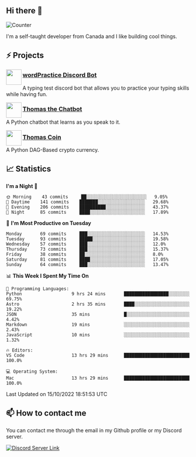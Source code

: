 <h2>Hi there 👋</h2>

![Counter](https://komarev.com/ghpvc/?username=principle105)

<p>I'm a self-taught developer from Canada and I like building cool things.</p>

<h2>⚡ Projects</h2>

<img align="left" src="https://i.imgur.com/BIzs17V.png" width="42" height="42" />
<h3><a target="_blank" href="https://top.gg/bot/743183681182498906">wordPractice Discord Bot</a></h3>
<p>A typing test discord bot that allows you to practice your typing skills while having fun.</p>

<img align="left" src="https://i.imgur.com/hA9YF2s.png" width="42" height="42" />
<h3><a href="https://github.com/principle105/thomasthechatbot">Thomas the Chatbot</a></h3>
<p>A Python chatbot that learns as you speak to it.</p>

<img align="left" src="https://i.imgur.com/4FdQpgN.png" width="42" height="42" />
<h3><a href="https://github.com/principle105/thomas-coin">Thomas Coin</a></h3>
<p>A Python DAG-Based crypto currency.</p>

<h2>📈 Statistics</h2>

<!--START_SECTION:waka-->
**I'm a Night 🦉** 

```text
🌞 Morning    43 commits     ██░░░░░░░░░░░░░░░░░░░░░░░   9.05% 
🌆 Daytime    141 commits    ███████░░░░░░░░░░░░░░░░░░   29.68% 
🌃 Evening    206 commits    ██████████░░░░░░░░░░░░░░░   43.37% 
🌙 Night      85 commits     ████░░░░░░░░░░░░░░░░░░░░░   17.89%

```
📅 **I'm Most Productive on Tuesday** 

```text
Monday       69 commits     ███░░░░░░░░░░░░░░░░░░░░░░   14.53% 
Tuesday      93 commits     █████░░░░░░░░░░░░░░░░░░░░   19.58% 
Wednesday    57 commits     ███░░░░░░░░░░░░░░░░░░░░░░   12.0% 
Thursday     73 commits     ███░░░░░░░░░░░░░░░░░░░░░░   15.37% 
Friday       38 commits     ██░░░░░░░░░░░░░░░░░░░░░░░   8.0% 
Saturday     81 commits     ████░░░░░░░░░░░░░░░░░░░░░   17.05% 
Sunday       64 commits     ███░░░░░░░░░░░░░░░░░░░░░░   13.47%

```


📊 **This Week I Spent My Time On** 

```text
💬 Programming Languages: 
Python                   9 hrs 24 mins       █████████████████░░░░░░░░   69.75% 
Astro                    2 hrs 35 mins       ████░░░░░░░░░░░░░░░░░░░░░   19.22% 
JSON                     35 mins             █░░░░░░░░░░░░░░░░░░░░░░░░   4.42% 
Markdown                 19 mins             ░░░░░░░░░░░░░░░░░░░░░░░░░   2.43% 
JavaScript               10 mins             ░░░░░░░░░░░░░░░░░░░░░░░░░   1.32%

🔥 Editors: 
VS Code                  13 hrs 29 mins      █████████████████████████   100.0%

💻 Operating System: 
Mac                      13 hrs 29 mins      █████████████████████████   100.0%

```


 Last Updated on 15/10/2022 18:51:53 UTC
<!--END_SECTION:waka-->

<h2>📫 How to contact me</h2>

You can contact me through the email in my Github profile or my Discord server.

[![Discord Server Link](https://dcbadge.vercel.app/api/server/DHnk46C)](https://discord.gg/DHnk46C)

